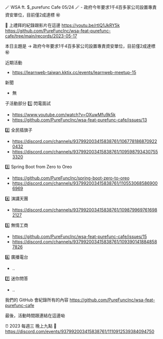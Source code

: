🪄 WSA ft. $_purefunc Cafe 05/24 🪄 - 政府今年要求1千4百多家公司設置專責資安單位，目前僅2成達標 ㊙️

:movie_camera: 上禮拜的紀錄跟影片在這邊
https://youtu.be/rtIQ1JkRY5k
https://github.com/PureFuncInc/wsa-feat-purefunc-cafe/tree/main/records/2023-05-17

本日主題是 -> 政府今年要求1千4百多家公司設置專責資安單位，目前僅2成達標 ㊙️

近期活動
* https://learnweb-taiwan.kktix.cc/events/learnweb-meetup-15

新聞
* 無

子活動部分
:one: 閃電面試
* https://www.youtube.com/watch?v=OXuwMfu9k5k
* https://github.com/PureFuncInc/wsa-feat-purefunc-cafe/issues/13

:two: 全民插旗子
* https://discord.com/channels/937992003415838761/1067781868709220432
* https://discord.com/channels/937992003415838761/1095987934307553320

:three: Spring Boot from Zero to Oreo
* https://github.com/PureFuncInc/spring-boot-zero-to-oreo
* https://discord.com/channels/937992003415838761/1105530685869006969

:four: 演講天團
* https://discord.com/channels/937992003415838761/1098799697616982127

:five: 無情工商
* https://github.com/PureFuncInc/wsa-feat-purefunc-cafe/issues/15
* https://discord.com/channels/937992003415838761/1093901418848587826

:six: 廣播電台
* ..

:seven: 迷你問答
* ..

我們的 GitHub 會紀錄所有的內容
https://github.com/PureFuncInc/wsa-feat-purefunc-cafe

最後，活動時間跟連結在這邊呦

:alarm_clock: 2023 每週三 晚上九點
:link: https://discord.com/events/937992003415838761/1110912539384094750
